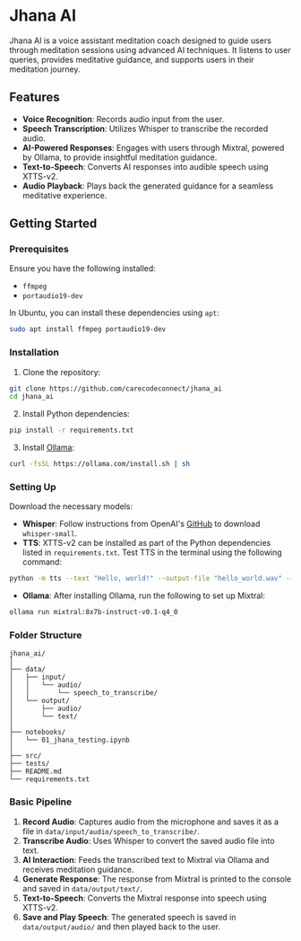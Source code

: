 # Jhana AI

Jhana AI is a voice assistant meditation coach designed to guide users through meditation sessions using advanced AI techniques. It listens to user queries, provides meditative guidance, and supports users in their meditation journey.

## Features

- **Voice Recognition**: Records audio input from the user.
- **Speech Transcription**: Utilizes Whisper to transcribe the recorded audio.
- **AI-Powered Responses**: Engages with users through Mixtral, powered by Ollama, to provide insightful meditation guidance.
- **Text-to-Speech**: Converts AI responses into audible speech using XTTS-v2.
- **Audio Playback**: Plays back the generated guidance for a seamless meditative experience.

## Getting Started

### Prerequisites

Ensure you have the following installed:
- `ffmpeg`
- `portaudio19-dev`

In Ubuntu, you can install these dependencies using `apt`:

```bash
sudo apt install ffmpeg portaudio19-dev
```

### Installation

1. Clone the repository:

```bash
git clone https://github.com/carecodeconnect/jhana_ai
cd jhana_ai
```

2. Install Python dependencies:

```bash
pip install -r requirements.txt
```

3. Install [Ollama](https://ollama.com/):

```bash
curl -fsSL https://ollama.com/install.sh | sh
```

### Setting Up

Download the necessary models:

- **Whisper**: Follow instructions from OpenAI's [GitHub](https://github.com/openai/whisper) to download `whisper-small`.
- **TTS**: XTTS-v2 can be installed as part of the Python dependencies listed in `requirements.txt`. Test TTS in the terminal using the following command:

```bash
python -m tts --text "Hello, world!" --output-file "hello_world.wav" --model_name "tts_models/multilingual/multi-dataset/xtts_v2"
```
- **Ollama**: After installing Ollama, run the following to set up Mixtral:

```bash
ollama run mixtral:8x7b-instruct-v0.1-q4_0
```

### Folder Structure

```
jhana_ai/
│
├── data/
│   ├── input/
│   │   └── audio/
│   │       └── speech_to_transcribe/
│   └── output/
│       ├── audio/
│       └── text/
│
├── notebooks/
│   └── 01_jhana_testing.ipynb
│
├── src/
├── tests/
├── README.md
└── requirements.txt
```

### Basic Pipeline

1. **Record Audio**: Captures audio from the microphone and saves it as a file in `data/input/audio/speech_to_transcribe/`.
2. **Transcribe Audio**: Uses Whisper to convert the saved audio file into text.
3. **AI Interaction**: Feeds the transcribed text to Mixtral via Ollama and receives meditation guidance.
4. **Generate Response**: The response from Mixtral is printed to the console and saved in `data/output/text/`.
5. **Text-to-Speech**: Converts the Mixtral response into speech using XTTS-v2.
6. **Save and Play Speech**: The generated speech is saved in `data/output/audio/` and then played back to the user.
